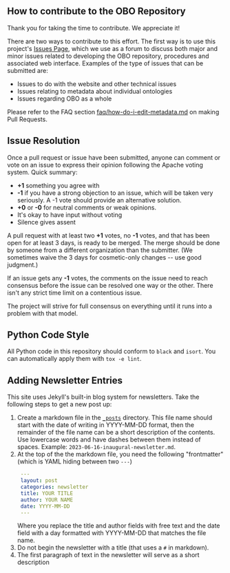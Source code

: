 ## How to contribute to the OBO Repository

Thank you for taking the time to contribute. We appreciate it!

There are two ways to contribute to this effort. The first way is to use this project's [Issues Page](https://github.com/OBOFoundry/OBOFoundry.github.io/issues), which we use as a forum to discuss both major and minor issues related to developing the OBO repository, procedures and associated web interface. Examples of the type of issues that can be submitted are:

- Issues to do with the website and other technical issues
- Issues relating to metadata about individual ontologies
- Issues regarding OBO as a whole

Please refer to the FAQ section [faq/how-do-i-edit-metadata.md](faq/how-do-i-edit-metadata.md) on making Pull Requests.

<a name="issue_resolution"></a>

## Issue Resolution

Once a pull request or issue have been submitted, anyone can comment or vote on an issue to express their opinion following the Apache voting system. Quick summary:

- **+1** something you agree with
- **-1** if you have a strong objection to an issue, which will be taken very seriously. A -1 vote should provide an alternative solution.
- **+0** or **-0** for neutral comments or weak opinions.
- It's okay to have input without voting
- Silence gives assent

A pull request with at least two **+1** votes, no **-1** votes, and that has been open for at least 3 days, is ready to be merged. The merge should be done by someone from a different organization than the submitter. (We sometimes waive the 3 days for cosmetic-only changes -- use good judgment.)

If an issue gets any **-1** votes, the comments on the issue need to reach consensus before the issue can be resolved one way or the other. There isn't any strict time limit on a contentious issue.

The project will strive for full consensus on everything until it runs into a problem with that model.

## Python Code Style

All Python code in this repository should conform to `black` and `isort`. You
can automatically apply them with `tox -e lint`.

<a id="newsletter"></a>

## Adding Newsletter Entries

This site uses Jekyll's built-in blog system for newsletters. Take the following steps to get a new post up:

1. Create a markdown file in the [`_posts`](_posts) directory. This file name should start with the date of writing in
   YYYY-MM-DD format, then the remainder of the file name can be a short description of the contents. Use lowercase
   words and have dashes between them instead of spaces. Example: `2023-06-16-inaugural-newsletter.md`.
2. At the top of the the markdown file, you need the following "frontmatter" (which is YAML hiding between two `---`)
   ```yaml
    ---
    layout: post
    categories: newsletter
    title: YOUR TITLE
    author: YOUR NAME
    date: YYYY-MM-DD
    ---
    ```
   Where you replace the title and author fields with free text and the date field with a day formatted with YYYY-MM-DD
   that matches the file name.
3. Do not begin the newsletter with a title (that uses a `#` in markdown).
4. The first paragraph of text in the newsletter will serve as a short description